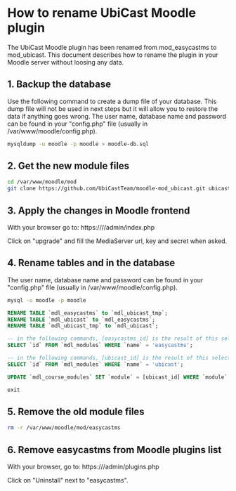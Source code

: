 # How to rename UbiCast Moodle plugin

The UbiCast Moodle plugin has been renamed from mod_easycastms to mod_ubicast.
This document describes how to rename the plugin in your Moodle server without loosing any data.

## 1. Backup the database

Use the following command to create a dump file of your database. This dump file will not be used in next steps but it will allow you to restore the data if anything goes wrong.
The user name, database name and password can be found in your "config.php" file (usually in /var/www/moodle/config.php).

```bash
mysqldump -u moodle -p moodle > moodle-db.sql
```

## 2. Get the new module files

```bash
cd /var/www/moodle/mod
git clone https://github.com/UbiCastTeam/moodle-mod_ubicast.git ubicast
```

## 3. Apply the changes in Moodle frontend

With your browser go to:
https://<your moodle>//admin/index.php

Click on "upgrade" and fill the MediaServer url, key and secret when asked.

## 4. Rename tables and in the database

The user name, database name and password can be found in your "config.php" file (usually in /var/www/moodle/config.php).

```bash
mysql -u moodle -p moodle
```

```sql
RENAME TABLE `mdl_easycastms` to `mdl_ubicast_tmp`;
RENAME TABLE `mdl_ubicast` to `mdl_easycastms`;
RENAME TABLE `mdl_ubicast_tmp` to `mdl_ubicast`;

-- in the following commands, [easycastms_id] is the result of this select:
SELECT `id` FROM `mdl_modules` WHERE `name` = 'easycastms';

-- in the following commands, [ubicast_id] is the result of this select:
SELECT `id` FROM `mdl_modules` WHERE `name` = 'ubicast';

UPDATE `mdl_course_modules` SET `module` = [ubicast_id] WHERE `module` = [easycastms_id];

exit
```

## 5. Remove the old module files

```bash
rm -r /var/www/moodle/mod/easycastms
```

## 6. Remove easycastms from Moodle plugins list

With your browser, go to:
https://<your moodle>/admin/plugins.php

Click on "Uninstall" next to "easycastms".
